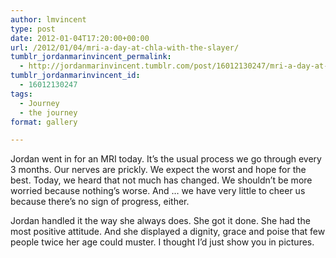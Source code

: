 ```yaml
---
author: lmvincent
type: post
date: 2012-01-04T17:20:00+00:00
url: /2012/01/04/mri-a-day-at-chla-with-the-slayer/
tumblr_jordanmarinvincent_permalink:
  - http://jordanmarinvincent.tumblr.com/post/16012130247/mri-a-day-at-chla-with-the-slayer
tumblr_jordanmarinvincent_id:
  - 16012130247
tags:
  - Journey
  - the journey
format: gallery

---
```

Jordan went in for an MRI today. It&rsquo;s the usual process we go through every 3 months. Our nerves are prickly. We expect the worst and hope for the best. Today, we heard that not much has changed. We shouldn&rsquo;t be more worried because nothing&rsquo;s worse. And &hellip; we have very little to cheer us because there&rsquo;s no sign of progress, either.

Jordan handled it the way she always does. She got it done. She had the most positive attitude. And she displayed a dignity, grace and poise that few people twice her age could muster. I thought I&rsquo;d just show you in pictures.